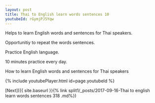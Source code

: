 ```yaml
---
layout: post
title: Thai to English learn words sentences 10 
youtubeId: rGymjPJ5Yqw
---
```

 
 
Helps to learn English words and sentences for Thai speakers.

Opportunitiy to repeat the words sentences. 

Practice English language. 
 
10 minutes practice every day. 
 
How to learn English words and sentences for Thai speakers 
 
{% include youtubePlayer.html id=page.youtubeId %}
 
 
[Next]({{ site.baseurl }}{% link  split1/_posts/2017-09-16-Thai to english learn words sentences 318 .md%})
 
